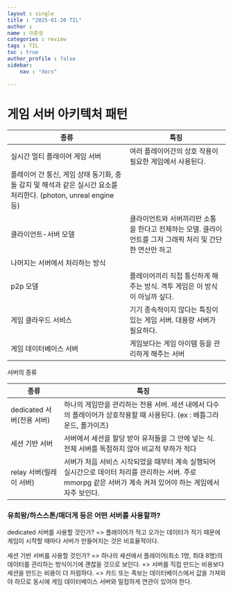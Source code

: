 ```yaml
---
layout : single
title : "2025-01-20 TIL"
author : 
name : 이준성
categories : review
tags : TIL
toc : true
author_profile : false
sidebar:
    nav : "docs"

---
```



# 게임 서버 아키텍처 패턴

|종류|특징|
|---|---|
|실시간 멀티 플레이어 게임 서버|여러 플레이어간의 상호 작용이 필요한 게임에서 사용된다.
 플레이어 간 통신, 게임 상태 동기화, 충돌 감지 및 해석과 같은 실시간 요소를 처리한다. (photon, unreal engine 등)|
|클라이언트-서버 모델|클라이언트와 서버끼리만 소통을 한다고 전제하는 모델. 클라이언트를 그저 그래픽 처리 및 간단한 연산만 하고
나머지는 서버에서 처리하는 방식|
|p2p 모델|플레이어끼리 직접 통신하게 해주는 방식. 격투 게임은 이 방식이 아닐까 싶다.|
|게임 클라우드 서비스|기기 종속적이지 않다는 특징이 있는 게임 서버. 대용량 서버가 필요하다.|
|게임 데이터베이스 서버|게임보다는 게임 아이템 등을 관리하게 해주는 서버|

서버의 종류

|종류|특징|
|---|---|
|dedicated 서버(전용 서버)|하나의 게임만을 관리하는 전용 서버. 세션 내에서 다수의 플레이어가 상호작용할 때 사용된다. (ex : 배틀그라운드, 폴가이즈)|
|세션 기반 서버|서버에서 세션을 할당 받아 유저들을 그 안에 넣는 식. 전체 서버를 독점하지 않아 비교적 부하가 적다|
|relay 서버(릴레이 서버)|서버가 처음 서비스 시작되었을 때부터 계속 실행되어 실시간으로 데이터 처리를 관리하는 서버. 주로 mmorpg 같은 서버가 계속 켜져 있어야 하는 게임에서 자주 보인다.|


### 유희왕/하스스톤/매더게 등은 어떤 서버를 사용할까?

dedicated 서버를 사용할 것인가?
=> 플레이어가 적고 오가는 데이터가 적기 때문에 게임이 시작할 때마다 서버가 만들어지는 것은 비효율적이다.

세션 기반 서버를 사용할 것인가?
=> 하나의 세션에서 플레이어(최소 1명, 최대 8명)의 데이터를 관리하는 방식이기에 괜찮을 것으로 보인다.
=> 서버를 직접 만드는 비용보다 세션을 만드는 비용이 더 저렴하다.
=> 카드 또는 족보는 데이터베이스에서 값을 가져와야 하므로 동시에 게임 데이터베이스 서버와 밀접하게 연관이 있어야 한다.